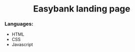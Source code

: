 <h1 align="center"> <strong>Easybank landing page </strong></h1>

### **Languages:**

-   HTML
-   CSS
-   Javascript

